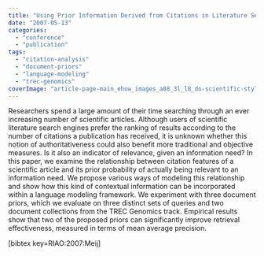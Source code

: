 ```yaml
---
title: "Using Prior Information Derived from Citations in Literature Search"
date: "2007-05-13"
categories:
  - "conference"
  - "publication"
tags:
  - "citation-analysis"
  - "document-priors"
  - "language-modeling"
  - "trec-genomics"
coverImage: "article-page-main_ehow_images_a08_3l_l8_do-scientific-style-reference-citation-800x800.jpg"
---
```


Researchers spend a large amount of their time searching through an ever increasing number of scientific articles. Although users of scientific literature search engines prefer the ranking of results according to the number of citations a publication has received, it is unknown whether this notion of authoritativeness could also benefit more traditional and objective measures. Is it also an indicator of relevance, given an information need? In this paper, we examine the relationship between citation features of a scientific article and its prior probability of actually being relevant to an information need. We propose various ways of modeling this relationship and show how this kind of contextual information can be incorporated within a language modeling framework. We experiment with three document priors, which we evaluate on three distinct sets of queries and two document collections from the TREC Genomics track. Empirical results show that two of the proposed priors can significantly improve retrieval effectiveness, measured in terms of mean average precision.

\[bibtex key=RIAO:2007:Meij\]

